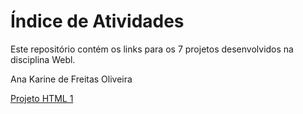 # Índice de Atividades

Este repositório contém os links para os 7 projetos desenvolvidos na disciplina Webl.

Ana Karine de Freitas Oliveira

[Projeto HTML 1]( https://akarinela.github.io/ApresentacaoPessoal/)
